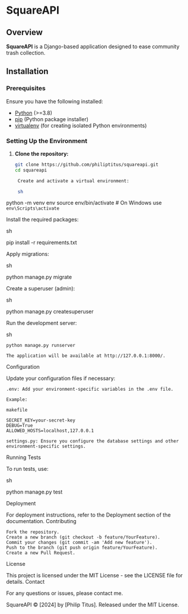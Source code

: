 
# SquareAPI

## Overview

**SquareAPI** is a Django-based application designed to ease community trash collection. 



## Installation

### Prerequisites

Ensure you have the following installed:

- [Python](https://www.python.org/downloads/) (>=3.8)
- [pip](https://pip.pypa.io/en/stable/) (Python package installer)
- [virtualenv](https://virtualenv.pypa.io/en/latest/) (for creating isolated Python environments)

### Setting Up the Environment

1. **Clone the repository:**

   ```sh
   git clone https://github.com/philiptitus/squareapi.git
   cd squareapi

    Create and activate a virtual environment:

    sh

python -m venv env
source env/bin/activate  # On Windows use `env\Scripts\activate`

Install the required packages:

sh

pip install -r requirements.txt

Apply migrations:

sh

python manage.py migrate

Create a superuser (admin):

sh

python manage.py createsuperuser

Run the development server:

sh

    python manage.py runserver

    The application will be available at http://127.0.0.1:8000/.

Configuration

Update your configuration files if necessary:

    .env: Add your environment-specific variables in the .env file.

    Example:

    makefile

    SECRET_KEY=your-secret-key
    DEBUG=True
    ALLOWED_HOSTS=localhost,127.0.0.1

    settings.py: Ensure you configure the database settings and other environment-specific settings.

Running Tests

To run tests, use:

sh

python manage.py test

Deployment

For deployment instructions, refer to the Deployment section of the documentation.
Contributing

    Fork the repository.
    Create a new branch (git checkout -b feature/YourFeature).
    Commit your changes (git commit -am 'Add new feature').
    Push to the branch (git push origin feature/YourFeature).
    Create a new Pull Request.

License

This project is licensed under the MIT License - see the LICENSE file for details.
Contact

For any questions or issues, please contact me.

SquareAPI © [2024] by [Philip Titus].
Released under the MIT License.

